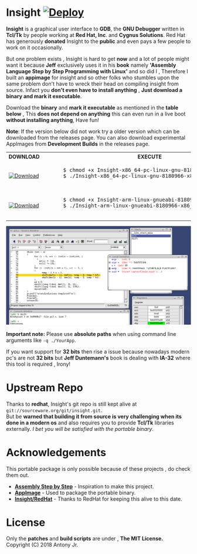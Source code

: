 # Insight [![Deploy](https://github.com/antony-jr/insight/actions/workflows/deploy.yml/badge.svg)](https://github.com/antony-jr/insight/actions/workflows/deploy.yml)
 
**Insight** is a graphical user interface to **GDB**, the **GNU Debugger** written in **Tcl/Tk** by people working at **Red Hat, Inc**. and **Cygnus Solutions**. Red Hat has generously **donated** Insight to the **public** and even pays a few people to work on it occasionally.

But one problem exists , Insight is hard to get **now** and a lot of people might want it because **Jeff** exclusively uses it in his
**book** namely **'Assembly Language Step by Step Programming with Linux'** and so did I , Therefore I built an **appimage** for insight and so other folks who stumbles upon the same problem don't have to wreck their head on compiling insight from source.
Infact you **don't even have to install anything** , **Just download a binary and mark it executable**.

Download the **binary** and **mark it executable** as mentioned in the **table below** , This **does not depend on anything**
this can even run in a live boot **without installing anything**, Have fun!

**Note**: If the version below did not work try a older version which can be downloaded from the releases page. You can also download experimental AppImages from **Development Builds** in the releases page.


<p align="center">
 <table>
   <tr>
     <th >DOWNLOAD<br></th>
     <th >EXECUTE</th>
   </tr>
   <tr>
     <td >
     <a href="https://github.com/antony-jr/insight/releases/download/8180966/Insight-x86_64-pc-linux-gnu-8180966-x86_64.AppImage">
     <img src="https://img.shields.io/badge/DOWNLOAD-Insight%20(Target%20x86__64)-green" alt="Download" /  >
     </a>
     </td>
     <td>
     <pre>
      $ chmod +x Insight-x86_64-pc-linux-gnu-8180966-x86_64.AppImage
      $ ./Insight-x86_64-pc-linux-gnu-8180966-x86_64.AppImage
     </pre>
     </td>
   </tr>
   <tr>
     <td >
     <a href="https://github.com/antony-jr/insight/releases/download/8180966/Insight-arm-linux-gnueabi-8180966-x86_64.AppImage">
     <img src="https://img.shields.io/badge/DOWNLOAD-Insight%20(Target%20ARM)-green" alt="Download" /  >
     </a>
     </td>
     <td>
     <pre>
      $ chmod +x Insight-arm-linux-gnueabi-8180966-x86_64.AppImage
      $ ./Insight-arm-linux-gnueabi-8180966-x86_64.AppImage
     </pre>
     </td>
   </tr>
</table>
</p>

<p align=center>
<img src=.img/screenshot.png height=auto width=auto alt="Insight Debugger"> 
</p>



**Important note:** Please use **absolute paths** when using command line arguments like ``` -q ./YourApp ```.   

If you want support for **32 bits** then rise a issue because nowadays modern pc's are not **32 bits** but **Jeff Duntemann's** book is dealing with **IA-32** where this tool is required , Irony!


# Upstream Repo

Thanks to **redhat**, Insight's git repo is still kept alive at ```git://sourceware.org/git/insight.git```.   
But be **warned that building it from source is very challenging when its done in a modern os** and also requires you 
to provide **Tcl/Tk** libraries externally. *I bet you will be satisfied with the portable binary*.

# Acknowledgements

This portable package is only possible because of these projects , do check them out.

* **[Assembly Step by Step](https://www.amazon.com/Assembly-Language-Step-Step-Programming/dp/0470497025)** - Inspiration to make this project.
* **[AppImage](https://github.com/appimage/)** - Used to package the portable binary.
* **[Insight/RedHat](https://sourceware.org/insight/)** - Thanks to RedHat for keeping this alive to this date.

# License

Only the **patches** and **build scripts** are under , **The MIT License.**   
Copyright (C) 2018 Antony Jr.
